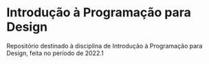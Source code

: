 # Introdução à Programação para Design
Repositório destinado à disciplina de Introdução à Programação para Design, feita no período de 2022.1
